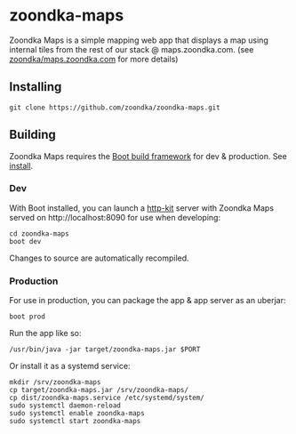 # zoondka-maps
Zoondka Maps is a simple mapping web app that displays a map using internal tiles from the rest of our stack @ maps.zoondka.com. (see [zoondka/maps.zoondka.com](https://github.com/zoondka/maps.zoondka.com) for more details)

## Installing
```
git clone https://github.com/zoondka/zoondka-maps.git
```

## Building
Zoondka Maps requires the [Boot build framework](https://github.com/boot-clj/boot) for dev & production. See [install](https://github.com/boot-clj/boot#install).

### Dev
With Boot installed, you can launch a [http-kit](https://github.com/http-kit/http-kit) server with Zoondka Maps served on http://localhost:8090 for use when developing:
```shell
cd zoondka-maps
boot dev
```
Changes to source are automatically recompiled.

### Production
For use in production, you can package the app & app server as an uberjar:
```shell
boot prod
```
Run the app like so:
```shell
/usr/bin/java -jar target/zoondka-maps.jar $PORT
```
Or install it as a systemd service:
```shell
mkdir /srv/zoondka-maps
cp target/zoondka-maps.jar /srv/zoondka-maps/
cp dist/zoondka-maps.service /etc/systemd/system/
sudo systemctl daemon-reload
sudo systemctl enable zoondka-maps
sudo systemctl start zoondka-maps
```
